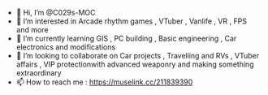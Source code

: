 - 👋 Hi, I’m @C029s-MOC
- 👀 I’m interested in Arcade rhythm games , VTuber , Vanlife , VR , FPS and more
- 🌱 I’m currently learning GIS , PC building , Basic engineering , Car electronics and modifications
- 💞️ I’m looking to collaborate on Car projects , Travelling and RVs , VTuber affairs , VIP protectionwith advanced weaponry and making something extraordinary
- 📫 How to reach me :
https://muselink.cc/211839390

<!---
C029s-MOC/C029s-MOC is a ✨ special ✨ repository because its `README.md` (this file) appears on your GitHub profile.
You can click the Preview link to take a look at your changes.
--->
